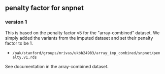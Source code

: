 ## penalty factor for snpnet

### version 1

This is based on the penalty factor v5 for the "array-combined" dataset.
We simply added the variants from the imputed dataset and set their penalty factor to be 1.

  - `/oak/stanford/groups/mrivas/ukbb24983/array_imp_combined/snpnet/penalty.v1.rds`

See documentation in the array-combined dataset.
